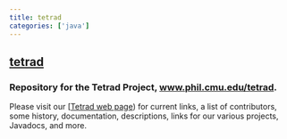 ```yaml
---
title: tetrad
categories: ['java']
---
```

## [tetrad](https://github.com/cmu-phil/tetrad)

### Repository for the Tetrad Project, www.phil.cmu.edu/tetrad.


Please visit our [[Tetrad web page](https://www.cmu.edu/dietrich/philosophy/tetrad/)) for current links, a list of
contributors, some history, documentation, descriptions, links for our various projects, Javadocs, and more.

